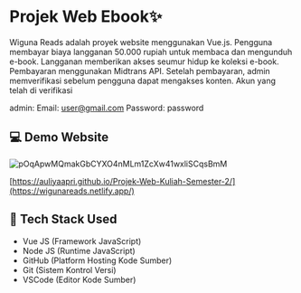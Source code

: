 # Projek Web Ebook✨
Wiguna Reads adalah proyek website menggunakan Vue.js. Pengguna membayar biaya langganan 50.000 rupiah untuk membaca dan mengunduh e-book. Langganan memberikan akses seumur hidup ke koleksi e-book. Pembayaran menggunakan Midtrans API. Setelah pembayaran, admin memverifikasi sebelum pengguna dapat mengakses konten. Akun yang telah di verifikasi 

admin: Email: user@gmail.com 
Password: password

## 💻 Demo Website
![pOqApwMQmakGbCYXO4nMLm1ZcXw41wxliSCqsBmM](https://github.com/auliyaapri/vue-ebook/assets/45688720/683371ef-7981-4325-ab5a-2199731e9296)


[https://auliyaapri.github.io/Projek-Web-Kuliah-Semester-2/](https://wigunareads.netlify.app/)

## 🚀 Tech Stack Used
- Vue JS (Framework JavaScript)
- Node JS (Runtime JavaScript)
- GitHub (Platform Hosting Kode Sumber)
- Git (Sistem Kontrol Versi)
- VSCode (Editor Kode Sumber)
  

